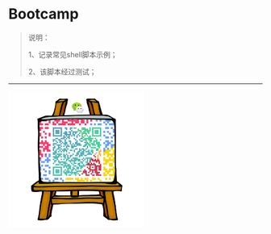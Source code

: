 # Bootcamp
> 说明：
>
> 1、记录常见shell脚本示例；
>
> 2、该脚本经过测试；
>
------
![wx](https://github.com/db2start/Bootcamp/blob/master/Images/wx.png "扫一扫添加微信")